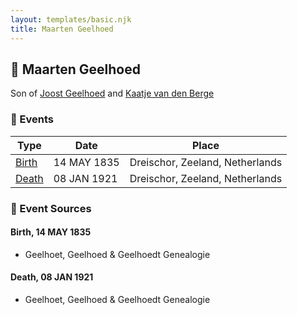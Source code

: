 ```yaml
---
layout: templates/basic.njk
title: Maarten Geelhoed
---
```

## 🔵 Maarten Geelhoed

Son of [Joost Geelhoed](/people/7/72031888) and [Kaatje van den Berge](/people/3/32271874)

### 📆 Events

Type | Date | Place
------ | ------ | ------
[Birth](#event-82bfea1f-d3a5-4c95-936d-4249f411f52d) | 14 MAY 1835 | Dreischor, Zeeland, Netherlands
[Death](#event-58061e35-49dc-41ff-8f84-0bbe2e63c86e) | 08 JAN 1921 | Dreischor, Zeeland, Netherlands

### 📰 Event Sources

#### <a id="event-82bfea1f-d3a5-4c95-936d-4249f411f52d"></a> Birth, 14 MAY 1835
* Geelhoet, Geelhoed & Geelhoedt Genealogie

#### <a id="event-58061e35-49dc-41ff-8f84-0bbe2e63c86e"></a> Death, 08 JAN 1921
* Geelhoet, Geelhoed & Geelhoedt Genealogie